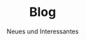 ---
layout: blog
lang: de
locale: de
title: Blog
subtitle: Neues und Interessantes
description: Blog über Neues und Interessantes.
pagination: 
  enabled: true
page_id: "blog"
permalink: /blog/
---